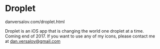 # Droplet

danversalov.com/droplet.html

Droplet is an iOS app that is changing the world one droplet at a time. Coming end of 2017.
If you want to use any of my icons, please contact me at dan.versalov@gmail.com
